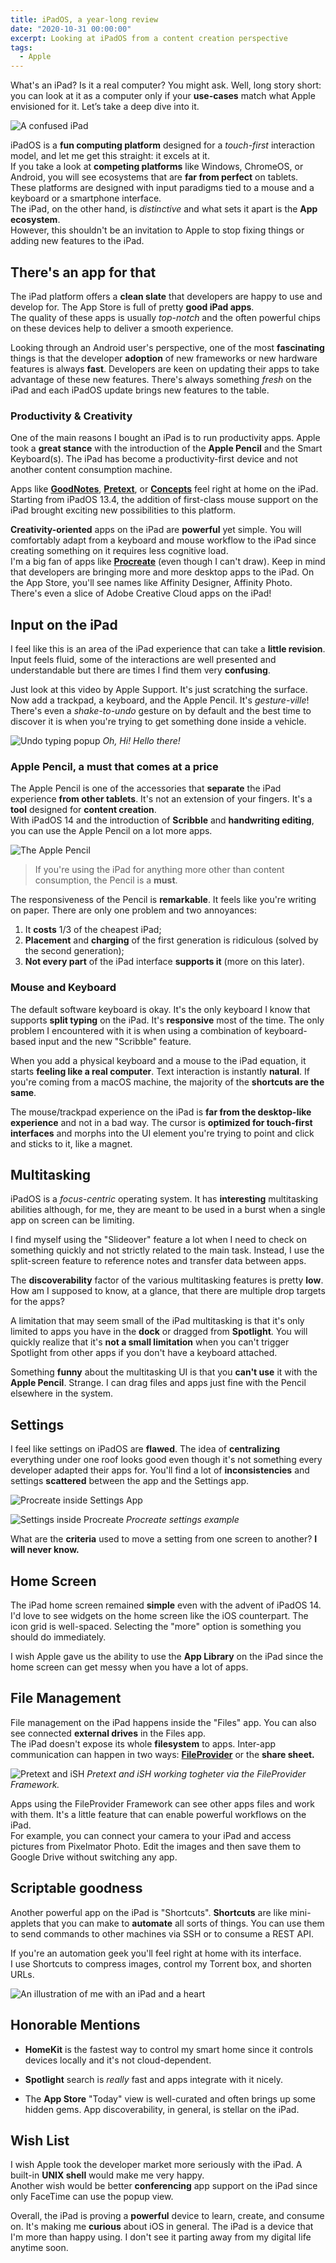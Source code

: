 ```yaml
---
title: iPadOS, a year-long review
date: "2020-10-31 00:00:00"
excerpt: Looking at iPadOS from a content creation perspective
tags:
  - Apple
---
```


What's an iPad? Is it a real computer? You might ask. Well, long story short: you can look at it as a computer only if your **use-cases** match what Apple envisioned for it. Let’s take a deep dive into it.

![A confused iPad](https://raw.githubusercontent.com/eliseomartelli/illustrations/main/svg/confusedipad.svg)

iPadOS is a **fun computing platform** designed for a _touch-first_ interaction model, and let me get this straight: it excels at it.  
If you take a look at **competing platforms** like Windows, ChromeOS, or Android, you will see ecosystems that are **far from perfect** on tablets.  
These platforms are designed with input paradigms tied to a mouse and a keyboard or a smartphone interface.  
The iPad, on the other hand, is _distinctive_ and what sets it apart is the **App ecosystem**.  
However, this shouldn't be an invitation to Apple to stop fixing things or adding new features to the iPad.

## There's an app for that

The iPad platform offers a **clean slate** that developers are happy to use and develop for. The App Store is full of pretty **good iPad apps**.  
The quality of these apps is usually _top-notch_ and the often powerful chips on these devices help to deliver a smooth experience.

Looking through an Android user's perspective, one of the most **fascinating** things is that the developer **adoption** of new frameworks or new hardware features is always **fast**. Developers are keen on updating their apps to take advantage of these new features.
There's always something _fresh_ on the iPad and each iPadOS update brings new features to the table.

### Productivity & Creativity

One of the main reasons I bought an iPad is to run productivity apps.
Apple took a **great stance** with the introduction of the **Apple Pencil** and the Smart Keyboard(s). The iPad has become a productivity-first device and not another content consumption machine.

Apps like [**GoodNotes**](https://apps.apple.com/us/app/goodnotes-5/id1444383602), [**Pretext**](https://apps.apple.com/us/app/pretext/id1347707000), or [**Concepts**](https://apps.apple.com/us/app/concepts/id560586497) feel right at home on the iPad. Starting from iPadOS 13.4, the addition of first-class mouse support on the iPad brought exciting new possibilities to this platform.

**Creativity-oriented** apps on the iPad are **powerful** yet simple. You will comfortably adapt from a keyboard and mouse workflow to the iPad since creating something on it requires less cognitive load.  
I'm a big fan of apps like [**Procreate**](https://apps.apple.com/us/app/procreate/id425073498) (even though I can't draw). Keep in mind that developers are bringing more and more desktop apps to the iPad. On the App Store, you'll see names like Affinity Designer, Affinity Photo. There's even a slice of Adobe Creative Cloud apps on the iPad!

## Input on the iPad

I feel like this is an area of the iPad experience that can take a **little revision**. Input feels fluid, some of the interactions are well presented and understandable but there are times I find them very **confusing**.

<YouTube id="4Pv3rEjI4fQ"/>

Just look at this video by Apple Support. It's just scratching the surface. Now add a trackpad, a keyboard, and the Apple Pencil. It's _gesture-ville_!  
There's even a _shake-to-undo_ gesture on by default and the best time to discover it is when you're trying to get something done inside a vehicle.

![Undo typing popup](https://i.ibb.co/D4NKn5g/aintthatfun.png)
_Oh, Hi! Hello there!_

### Apple Pencil, a must that comes at a price

The Apple Pencil is one of the accessories that **separate** the iPad experience **from other tablets**. It's not an extension of your fingers. It's a **tool** designed for **content creation**.  
With iPadOS 14 and the introduction of **Scribble** and **handwriting editing**, you can use the Apple Pencil on a lot more apps.

![The Apple Pencil](https://raw.githubusercontent.com/eliseomartelli/illustrations/main/svg/applepencil.svg)

> If you're using the iPad for anything more other than content consumption, the Pencil is a **must**.

The responsiveness of the Pencil is **remarkable**. It feels like you're writing on paper. There are only one problem and two annoyances:

1. It **costs** 1/3 of the cheapest iPad;
2. **Placement** and **charging** of the first generation is ridiculous (solved by the second generation);
3. **Not every part** of the iPad interface **supports it** (more on this later).

### Mouse and Keyboard

The default software keyboard is okay. It's the only keyboard I know that supports **split typing** on the iPad. It's **responsive** most of the time. The only problem I encountered with it is when using a combination of keyboard-based input and the new "Scribble" feature.

<YouTube id="mqefxehXa_c" />

When you add a physical keyboard and a mouse to the iPad equation, it starts **feeling like a real computer**. Text interaction is instantly **natural**. If you're coming from a macOS machine, the majority of the **shortcuts are the same**.

The mouse/trackpad experience on the iPad is **far from the desktop-like experience** and not in a bad way. The cursor is **optimized for touch-first interfaces** and morphs into the UI element you're trying to point and click and sticks to it, like a magnet.

<YouTube id="ZP0zeUfYt7U"/>

## Multitasking

iPadOS is a _focus-centric_ operating system. It has **interesting** multitasking abilities although, for me, they are meant to be used in a burst when a single app on screen can be limiting.

I find myself using the "Slideover" feature a lot when I need to check on something quickly and not strictly related to the main task. Instead, I use the split-screen feature to reference notes and transfer data between apps.

The **discoverability** factor of the various multitasking features is pretty **low**. How am I supposed to know, at a glance, that there are multiple drop targets for the apps?

A limitation that may seem small of the iPad multitasking is that it's only limited to apps you have in the **dock** or dragged from **Spotlight**. You will quickly realize that it's **not a small limitation** when you can't trigger Spotlight from other apps if you don't have a keyboard attached.

Something **funny** about the multitasking UI is that you **can't use** it with the **Apple Pencil**. Strange. I can drag files and apps just fine with the Pencil elsewhere in the system.

## Settings

I feel like settings on iPadOS are **flawed**. The idea of **centralizing** everything under one roof looks good even though it's not something every developer adapted their apps for. You'll find a lot of **inconsistencies** and settings **scattered** between the app and the Settings app.

![Procreate inside Settings App](https://i.ibb.co/2cstJ5C/IMG-0617.png)

![Settings inside Procreate](https://i.ibb.co/DYgJt3N/IMG-0616.png)
<i className="text-center">Procreate settings example</i>

What are the **criteria** used to move a setting from one screen to another? **I will never know.**

## Home Screen

The iPad home screen remained **simple** even with the advent of iPadOS 14. I'd love to see widgets on the home screen like the iOS counterpart.
The icon grid is well-spaced. Selecting the "more" option is something you should do immediately.

I wish Apple gave us the ability to use the **App Library** on the iPad since the home screen can get messy when you have a lot of apps.

## File Management

File management on the iPad happens inside the "Files" app. You can also see connected **external drives** in the Files app.  
The iPad doesn't expose its whole **filesystem** to apps. Inter-app communication can happen in two ways: [**FileProvider**](https://developer.apple.com/documentation/fileprovider) or the **share sheet.**

![Pretext and iSH](https://i.ibb.co/NS2G5xS/IMG-0608.jpg)
<i className="text-center">Pretext and iSH working togheter via the FileProvider Framework.</i>

Apps using the FileProvider Framework can see other apps files and work with them. It's a little feature that can enable powerful workflows on the iPad.  
For example, you can connect your camera to your iPad and access pictures from Pixelmator Photo. Edit the images and then save them to Google Drive without switching any app.

## Scriptable goodness

Another powerful app on the iPad is "Shortcuts".
**Shortcuts** are like mini-applets that you can make to **automate** all sorts of things. You can use them to send commands to other machines via SSH or to consume a REST API.

If you're an automation geek you'll feel right at home with its interface.  
I use Shortcuts to compress images, control my Torrent box, and shorten URLs.

![An illustration of me with an iPad and a heart](https://raw.githubusercontent.com/eliseomartelli/illustrations/main/svg/doilovemyipad.svg)

## Honorable Mentions

- **HomeKit** is the fastest way to control my smart home since it controls devices locally and it's not cloud-dependent.

- **Spotlight** search is _really_ fast and apps integrate with it nicely.

- The **App Store** "Today" view is well-curated and often brings up some hidden gems. App discoverability, in general, is stellar on the iPad.

## Wish List

I wish Apple took the developer market more seriously with the iPad. A built-in **UNIX shell** would make me very happy.  
Another wish would be better **conferencing** app support on the iPad since only FaceTime can use the popup view.

Overall, the iPad is proving a **powerful** device to learn, create, and consume on. It's making me **curious** about iOS in general.
The iPad is a device that I'm more than happy using. I don't see it parting away from my digital life anytime soon.
